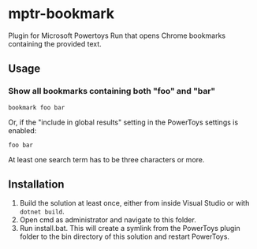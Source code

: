 # mptr-bookmark

Plugin for Microsoft Powertoys Run that opens Chrome bookmarks containing the provided text.

## Usage

### Show all bookmarks containing both "foo" and "bar"

`bookmark foo bar`

Or, if the "include in global results" setting in the PowerToys settings is enabled:

`foo bar`

At least one search term has to be three characters or more.

## Installation

1. Build the solution at least once, either from inside Visual Studio or with `dotnet build`.
2. Open cmd as administrator and navigate to this folder.
3. Run install.bat. This will create a symlink from the PowerToys plugin folder to 
   the bin directory of this solution and restart PowerToys.
